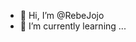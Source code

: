 - 👋 Hi, I’m @RebeJojo
- 🌱 I’m currently learning ...


<!---
RebeJojo/RebeJojo is a ✨ special ✨ repository because its `README.md` (this file) appears on your GitHub profile.
You can click the Preview link to take a look at your changes.
--->

